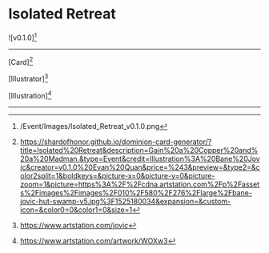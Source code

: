 # Isolated Retreat

![v0.1.0][^v0.1.0]

---

[Card][^Card]

[Illustrator][^Illustrator]

[Illustration][^Illustration]

---

[^v0.1.0]: /Event/Images/Isolated_Retreat_v0.1.0.png
[^Card]: https://shardofhonor.github.io/dominion-card-generator/?title=Isolated%20Retreat&description=Gain%20a%20Copper%20and%20a%20Madman.&type=Event&credit=Illustration%3A%20Bane%20Jovic&creator=v0.1.0%20Evan%20Quan&price=%243&preview=&type2=&color2split=1&boldkeys=&picture-x=0&picture-y=0&picture-zoom=1&picture=https%3A%2F%2Fcdna.artstation.com%2Fp%2Fassets%2Fimages%2Fimages%2F010%2F580%2F276%2Flarge%2Fbane-jovic-hut-swamp-v5.jpg%3F1525180034&expansion=&custom-icon=&color0=0&color1=0&size=1
[^Illustrator]: https://www.artstation.com/jovic
[^Illustration]: https://www.artstation.com/artwork/WOXw3
